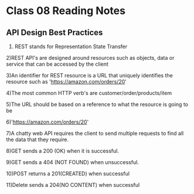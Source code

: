 # Class 08 Reading Notes

## API Design Best Practices

1) REST stands for Representation State Transfer

2)REST API's are designed around resources such as objects, data or service that can be accessed by the client

3)An identifier for REST resource is a URL that uniquely identifies the resource such as 'https://amazon.com/orders/20'

4)The most common HTTP verb's are customer/order/products/item

5)The URL should be based on a reference to what the resource is going to be

6)'https://amazon.com/orders/20'

7)A chatty web API requires the client to send multiple requests to find all the data that they require.

8)GET sends a 200 (OK) when it is successful.

9)GET sends a 404 (NOT FOUND) when unsuccessful.

10)POST returns a 201(CREATED) when successful

11)Delete sends a 204(NO CONTENT) when successful